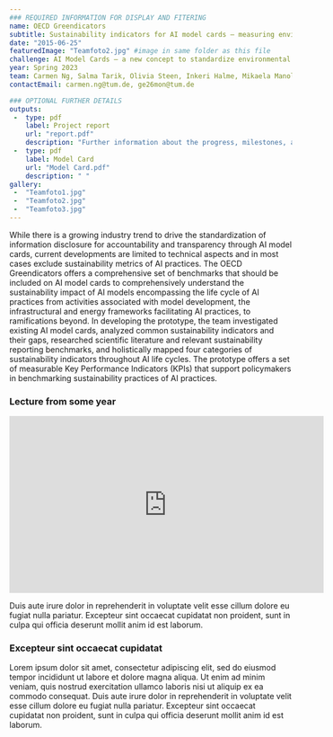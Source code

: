 ```yaml
---
### REQUIRED INFORMATION FOR DISPLAY AND FITERING
name: OECD Greendicators
subtitle: Sustainability indicators for AI model cards – measuring environmental footprint of AI practices in a comprehensive approach
date: "2015-06-25"
featuredImage: "Teamfoto2.jpg" #image in same folder as this file
challenge: AI Model Cards – a new concept to standardize environmental reporting for AI models?
year: Spring 2023
team: Carmen Ng, Salma Tarik, Olivia Steen, Inkeri Halme, Mikaela Manolva
contactEmail: carmen.ng@tum.de, ge26mon@tum.de

### OPTIONAL FURTHER DETAILS
outputs:
 -  type: pdf
    label: Project report
    url: "report.pdf"
    description: "Further information about the progress, milestones, and roadblocks."
 -  type: pdf
    label: Model Card
    url: "Model Card.pdf"
    description: " "
gallery:
 -  "Teamfoto1.jpg"
 -  "Teamfoto2.jpg"
 -  "Teamfoto3.jpg"
---
```


While there is a growing industry trend to drive the standardization of information disclosure for accountability and transparency through AI model cards, current developments are limited to technical aspects and in most cases exclude sustainability metrics of AI practices. The OECD Greendicators offers a comprehensive set of benchmarks that should be included on AI model cards to comprehensively understand the sustainability impact of AI models encompassing the life cycle of AI practices from activities associated with model development, the infrastructural and energy frameworks facilitating AI practices, to ramifications beyond. In developing the prototype, the team investigated existing AI model cards, analyzed common sustainability indicators and their gaps, researched scientific literature and relevant sustainability reporting benchmarks, and holistically mapped four categories of sustainability indicators throughout AI life cycles. The prototype offers a set of measurable Key Performance Indicators (KPIs) that support policymakers in benchmarking sustainability practices of AI practices.

### Lecture from some year 

<iframe width="560" height="315" src="https://www.youtube-nocookie.com/embed/kjThZ6tSHdc" title="YouTube video player" frameborder="0" allow="accelerometer; autoplay; clipboard-write; encrypted-media; gyroscope; picture-in-picture; web-share" allowfullscreen></iframe>

Duis aute irure dolor in reprehenderit in voluptate velit esse cillum dolore eu fugiat nulla pariatur. Excepteur sint occaecat cupidatat non proident, sunt in culpa qui officia deserunt mollit anim id est laborum.

### Excepteur sint occaecat cupidatat 

Lorem ipsum dolor sit amet, consectetur adipiscing elit, sed do eiusmod tempor incididunt ut labore et dolore magna aliqua. Ut enim ad minim veniam, quis nostrud exercitation ullamco laboris nisi ut aliquip ex ea commodo consequat. Duis aute irure dolor in reprehenderit in voluptate velit esse cillum dolore eu fugiat nulla pariatur. Excepteur sint occaecat cupidatat non proident, sunt in culpa qui officia deserunt mollit anim id est laborum.

